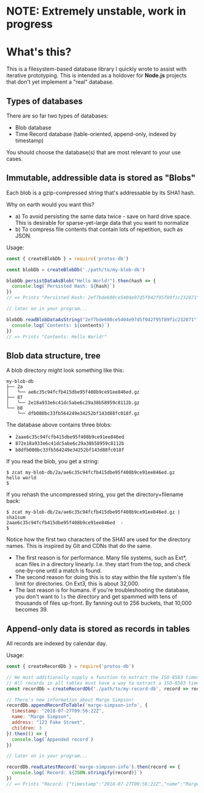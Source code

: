 # NOTE: Extremely unstable, work in progress

# What's this?

This is a filesystem-based database library I quickly wrote to assist with iterative prototyping. This is intended as a holdover for **Node.js** projects that don't yet implement a "real" database.

## Types of databases

There are so far two types of databases:

* Blob database
* Time Record database (table-oriented, append-only, indexed by timestamp)

You should choose the database(s) that are most relevant to your use cases.

## Immutable, addressible data is stored as "Blobs"

Each blob is a gzip-compressed string that's addressable by its SHA1 hash.

Why on earth would you want this?

* a) To avoid persisting the same data twice - save on hard drive space. This is desirable for sparse-yet-large data that you want to normalize
* b) To compress file contents that contain lots of repetition, such as JSON.

Usage:

```js
const { createBlobDb } = require('protos-db')

const blobDb = createBlobDb('./path/to/my-blob-db')

blobDb.persistDataAsBlob("Hello World!").then(hash => {
  console.log(`Persisted Hash: ${hash}`)
})
// => Prints "Persisted Hash: 2ef7bde608ce5404e97d5f042f95f89f1c232871"

// later on in your program...

blobDb.readBlobDataAsString("2ef7bde608ce5404e97d5f042f95f89f1c232871").then(contents => {
  console.log(`Contents: ${contents}`)
})
// => Prints "Contents: Hello World!"

```


## Blob data structure, tree

A blob directory might look something like this:

```
my-blob-db
├── 2a
│   └── ae6c35c94fcfb415dbe95f408b9ce91ee846ed.gz
├── 87
│   └── 2e18a933e6c41dc5abe6c29a38b58959c8112b.gz
└── b8
    └── dfb080bc33fb564249e34252bf143d88fc018f.gz
```

The database above contains three blobs:
* `2aae6c35c94fcfb415dbe95f408b9ce91ee846ed`
* `872e18a933e6c41dc5abe6c29a38b58959c8112b`
* `b8dfb080bc33fb564249e34252bf143d88fc018f`

If you read the blob, you get a string:

```
$ zcat my-blob-db/2a/ae6c35c94fcfb415dbe95f408b9ce91ee846ed.gz
hello world
$
```

If you rehash the uncompressed string, you get the directory+filename back:

```
$ zcat my-blob-db/2a/ae6c35c94fcfb415dbe95f408b9ce91ee846ed.gz | sha1sum
2aae6c35c94fcfb415dbe95f408b9ce91ee846ed  -
$
```

Notice how the first two characters of the SHA1 are used for the directory names.
This is inspired by Git and CDNs that do the same.

* The first reason is for performance. Many file systems, such as Ext*, scan files in a directory linearly. I.e. they start from the top, and check one-by-one until a match is found.
* The second reason for doing this is to stay within the file system's file limit for directories. On Ext3, this is about 32,000.
* The last reason is for humans. If you're troubleshooting the database, you don't want to `ls` the directory and get spammed with tens of thousands of files up-front. By fanning out to 256 buckets, that 10,000 becomes 39.


## Append-only data is stored as records in tables

All records are indexed by calendar day.

Usage:

```js
const { createRecordDb } = require('protos-db')

// We must additionally supply a function to extract the ISO-8583 timestamp field.
// All records in all tables must have a way to extract a ISO-8583 timestamp, e.g. a field.
const recordDb = createRecordDb('./path/to/my-record-db', record => record.timestamp)

// There's new information about Marge Simpson!
recordDb.appendRecordToTable('marge-simpson-info', {
  timestamp: "2018-07-27T09:56:22Z",
  name: "Marge Simpson",
  address: "123 Fake Street",
  children: 3
}).then(() => {
  console.log(`Appended record`)
})

// later on in your program...

recordDb.readLatestRecord('marge-simpson-info').then(record => {
  console.log(`Record: ${JSON.stringify(record)}`)
})
// => Prints "Record: {"timestamp":"2018-07-27T09:56:22Z","name":"Marge Simpson","address":"123 Fake Street","children":3}"

```
